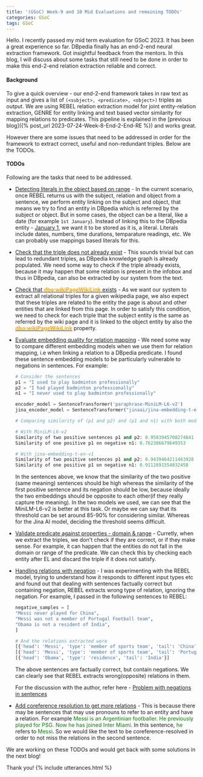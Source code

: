 ```yaml
---
title: '(GSoC) Week-9 and 10 Mid Evaluations and remaining TODOs'
categories: GSoC
tags: GSoC
---
```


Hello. I recently passed my mid term evaluation for GSoC 2023. It has been a great experience so far. DBpedia finally has an end-2-end neural extraction framework. Got insightful feedback from the mentors. In this blog, I will discuss about some tasks that still need to be done in order to make this end-2-end relation extraction reliable and correct.

#### **Background**
To give a quick overview - our end-2-end framework takes in raw text as input and gives a list of ```(<subject>, <predicate>, <object>)``` triples as output. We are using REBEL relation extraction model for joint entity-relation extraction, GENRE for entity linking and text based vector similarity for mapping relations to predicates. This pipeline is explained in the [previous blog]({% post_url 2023-07-24-Week-8-End-2-End-RE %}) and works great.

However there are some issues that need to be addressed in order for the framework to extract correct, useful and non-redundant triples. Below are the TODOs.

#### **TODOs**
Following are the tasks that need to be addressed.

- <u>Detecting literals in the object based on range</u> - In the current scenario, once REBEL returns us with the subject, relation and object from a sentence, we perform entity linking on the subject and object, that means we try to find an entity in DBpedia which is referred by the subject or object. But in some cases, the object can be a literal, like a date (for example ```1st January```). Instead of linking this to the DBpedia entity - [January 1](https://dbpedia.org/page/January_1), we want it to be stored as it is, a literal. Literals include dates, numbers, time durations, temparature readings, etc. We can probably use mappings based literals for this.


- <u>Check that the triple does not already exist</u> - This sounds trivial but can lead to redundant triples, as DBpedia knowledge graph is already populated. We need some way to check if the triple already exists, because it may happen that some relation is present in the infobox and thus in DBpedia, can also be extracted by our system from the text. 

- <u>Check that <span style="color:orange"><b>dbo:wikiPageWikiLink</b></span> exists</u> - As we want our system to extract all relational triples for a given wikipedia page, we also expect that these triples are related to the entity the page is about and other entities that are linked from this page. In order to satisfy this condition, we need to check for each triple that the subject entity is the same as referred by the wiki page and it is linked to the object entity by also the [<span style="color:orange"><b>dbo:wikiPageWikiLink</b></span>](https://dbpedia.org/ontology/wikiPageWikiLink) property. 

- <u>Evaluate embedding quality for relation mapping</u> - We need some way to compare different embedding models when we use them for relation mapping, i.e when linking a relation to a DBpedia predicate. I found these sentence embedding models to be particularly vulnerable to negations in sentences. For example:

    ```python
    # Consider the sentences
    p1 = "I used to play badminton professionally"
    p2 = "I had played badminton professionally"
    n1 = "I never used to play badminton professionally"

    encoder_model = SentenceTransformer('paraphrase-MiniLM-L6-v2')
    jina_encoder_model = SentenceTransformer("jinaai/jina-embedding-t-en-v1")

    # Comparing similarity of (p1 and p2) and (p1 and n1) with both models

    # With MiniLM-L6-v2
    Similarity of two positive sentences p1 and p2: 0.9503945708274841
    Similarity of one positive p1 on negative n1: 0.762386679649353

    # With jina-embedding-t-en-v1
    Similarity of two positive sentences p1 and p2: 0.9439464211463928
    Similarity of one positive p1 on negative n1: 0.9112891554832458
    ```
    In the sentences above, we know that the similarity of the two positive (same meaning) sentences should be high whereas the similarity of the first positive sentence and its negation should be low, because ideally the two embeddings should be opposite to each other(if they really capture the meaning). In the two models we used, we can see that the MiniLM-L6-v2 is better at this task. Or maybe we can say that its threshold can be set around 85-90% for considering similar. Whereas for the Jina AI model, deciding the threshold seems difficult.

- <u>Validate predicate against properties - domain & range</u> - Curretly, when we extract the triples, we don't check if they are correct, or if they make sense. For example, it can happen that the entities do not fall in the domain or range of the predicate. We can check this by checking each entity after EL and discard the triple if it does not satisfy.

- <u>Handling relations with negation</u> - I was experimenting with the REBEL model, trying to understand how it responds to different input types etc and found out that dealing with sentences factually correct but containing negation, REBEL extracts wrong type of relation, ignoring the negation. For example, I passed in the following sentences to REBEL:
    ```python
    negative_samples = [
    "Messi never played for China",
    "Messi was not a member of Portugal Football team",
    "Obama is not a resident of India",
    ]

    # And the relations extracted were
    [{'head': 'Messi', 'type': 'member of sports team', 'tail': 'China'}]
    [{'head': 'Messi', 'type': 'member of sports team', 'tail': 'Portugal Football team'}]
    [{'head': 'Obama', 'type': 'residence', 'tail': 'India'}]
    ```
    The above sentences are factually correct, but contain negations. We can clearly see that REBEL extracts wrong(opposite) relations in them.

    For the discussion with the author, refer here - [Problem with negations in sentences](https://github.com/Babelscape/rebel/issues/66)

- <u>Add coreference resolution to get more relations</u> - This is because there may be sentences that may use pronouns to refer to an entity and have a relation. For example <span style="color:green">Messi is an Argentinian footballer. He previously played for PSG. Now he has joined Inter Miami</span>. In this sentence, <span style="color:green">he</span> refers to <span style="color:green">Messi</span>. So we would like the text to be coreference-resolved in order to not miss the relations in the second sentence.

We are working on these TODOs and would get back with some solutions in the next blog!

Thank you!
{% include utterances.html %}